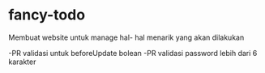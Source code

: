 # fancy-todo
Membuat website untuk manage hal- hal menarik yang akan dilakukan

-PR validasi untuk beforeUpdate bolean
-PR validasi password lebih dari 6 karakter
